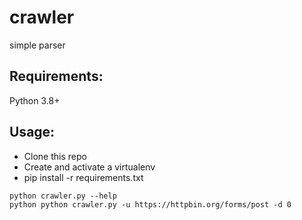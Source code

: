 # crawler
simple parser
## Requirements:
Python 3.8+

## Usage:
+ Clone this repo
+ Create and activate a virtualenv
+ pip install -r requirements.txt
```
python crawler.py --help
python python crawler.py -u https://httpbin.org/forms/post -d 0  
```